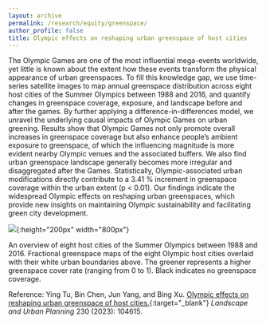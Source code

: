 ```yaml
---
layout: archive
permalink: /research/equity/greenspace/
author_profile: false
title: Olympic effects on reshaping urban greenspace of host cities
---
```


The Olympic Games are one of the most influential mega-events worldwide, yet little is known about the extent how these events transform the physical appearance of urban greenspaces. To fill this knowledge gap, we use time-series satellite images to map annual greenspace distribution across eight host cities of the Summer Olympics between 1988 and 2016, and quantify changes in greenspace coverage, exposure, and landscape before and after the games. By further applying a difference-in-differences model, we unravel the underlying causal impacts of Olympic Games on urban greening. Results show that Olympic Games not only promote overall increases in greenspace coverage but also enhance people’s ambient exposure to greenspace, of which the influencing magnitude is more evident nearby Olympic venues and the associated buffers. We also find urban greenspace landscape generally becomes more irregular and disaggregated after the Games. Statistically, Olympic-associated urban modifications directly contribute to a 3.41 % increment in greenspace coverage within the urban extent (p < 0.01). Our findings indicate the widespread Olympic effects on reshaping urban greenspaces, which provide new insights on maintaining Olympic sustainability and facilitating green city development.


![](https://thutyecology.github.io/images/olympic-city.png){:height="200px" width="800px"}

An overview of eight host cities of the Summer Olympics between 1988 and 2016. Fractional greenspace maps of the eight Olympic host cities overlaid with their white urban boundaries above. The greener represents a higher greenspace cover rate (ranging from 0 to 1). Black indicates no greenspace coverage.

Reference: Ying Tu, Bin Chen, Jun Yang, and Bing Xu. [Olympic effects on reshaping urban greenspace of host cities.](https://doi.org/10.1016/j.landurbplan.2022.104615){:target="_blank"} *Landscape and Urban Planning* 230 (2023): 104615.
